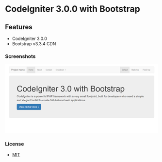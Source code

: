 CodeIgniter 3.0.0 with Bootstrap
=====

## Features

- CodeIgniter 3.0.0
- Bootstrap v3.3.4 CDN


### Screenshots

![ci-bootstrap-screenshot](ci_bootstrap.png)

### License
- [MIT](http://opensource.org/licenses/MIT)


